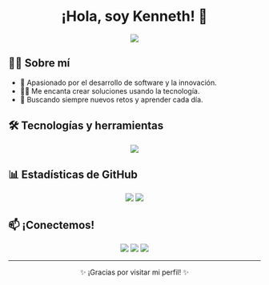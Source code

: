 <!-- Encabezado animado -->
<h1 align="center">¡Hola, soy Kenneth! 👋</h1>
<p align="center">
  <img src="https://readme-typing-svg.herokuapp.com/?color=30AADD&lines=Desarrollador+Full+Stack;Entusiasta+de+la+tecnología;Siempre+aprendiendo+nuevas+cosas!" />
</p>

<!-- Sobre mí -->
## 🙋‍♂️ Sobre mí

- 🚀 Apasionado por el desarrollo de software y la innovación.
- 👨‍💻 Me encanta crear soluciones usando la tecnología.
- 🎯 Buscando siempre nuevos retos y aprender cada día.

<!-- Tecnologías principales -->
## 🛠️ Tecnologías y herramientas

<p align="center">
  <img src="https://skillicons.dev/icons?i=js,ts,react,nodejs,express,html,css,tailwind,python,django,java,spring,mysql,postgresql,mongodb,git,github,linux,docker,aws" />
</p>

<!-- Estadísticas de GitHub -->
## 📊 Estadísticas de GitHub

<p align="center">
  <img src="https://github-readme-stats.vercel.app/api?username=KennethGVM&show_icons=true&theme=radical" />
  <img src="https://github-readme-streak-stats.herokuapp.com/?user=KennethGVM&theme=radical" />
</p>

<!-- Contacto -->
## 📫 ¡Conectemos!

<p align="center">
  <a href="mailto:tuemail@dominio.com"><img src="https://img.shields.io/badge/-Email-D14836?style=for-the-badge&logo=gmail&logoColor=white"/></a>
  <a href="https://www.linkedin.com/in/tuusuario/" target="_blank"><img src="https://img.shields.io/badge/-LinkedIn-0077B5?style=for-the-badge&logo=linkedin&logoColor=white"/></a>
  <a href="https://twitter.com/tuusuario" target="_blank"><img src="https://img.shields.io/badge/-Twitter-1DA1F2?style=for-the-badge&logo=twitter&logoColor=white"/></a>
</p>

---

<p align="center">✨ ¡Gracias por visitar mi perfil! ✨</p>
